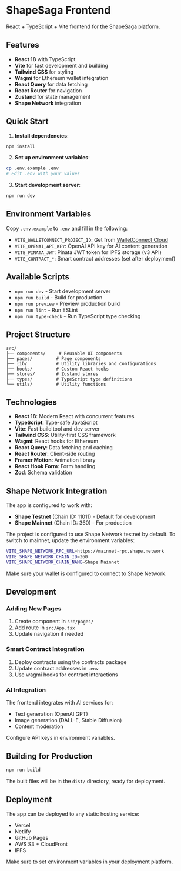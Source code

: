 # ShapeSaga Frontend

React + TypeScript + Vite frontend for the ShapeSaga platform.

## Features

- **React 18** with TypeScript
- **Vite** for fast development and building
- **Tailwind CSS** for styling
- **Wagmi** for Ethereum wallet integration
- **React Query** for data fetching
- **React Router** for navigation
- **Zustand** for state management
- **Shape Network** integration

## Quick Start

1. **Install dependencies**:

```bash
npm install
```

2. **Set up environment variables**:

```bash
cp .env.example .env
# Edit .env with your values
```

3. **Start development server**:

```bash
npm run dev
```

## Environment Variables

Copy `.env.example` to `.env` and fill in the following:

- `VITE_WALLETCONNECT_PROJECT_ID`: Get from [WalletConnect Cloud](https://cloud.walletconnect.com/)
- `VITE_OPENAI_API_KEY`: OpenAI API key for AI content generation
- `VITE_PINATA_JWT`: Pinata JWT token for IPFS storage (v3 API)
- `VITE_CONTRACT_*`: Smart contract addresses (set after deployment)

## Available Scripts

- `npm run dev` - Start development server
- `npm run build` - Build for production
- `npm run preview` - Preview production build
- `npm run lint` - Run ESLint
- `npm run type-check` - Run TypeScript type checking

## Project Structure

```
src/
├── components/     # Reusable UI components
├── pages/         # Page components
├── lib/           # Utility libraries and configurations
├── hooks/         # Custom React hooks
├── stores/        # Zustand stores
├── types/         # TypeScript type definitions
└── utils/         # Utility functions
```

## Technologies

- **React 18**: Modern React with concurrent features
- **TypeScript**: Type-safe JavaScript
- **Vite**: Fast build tool and dev server
- **Tailwind CSS**: Utility-first CSS framework
- **Wagmi**: React hooks for Ethereum
- **React Query**: Data fetching and caching
- **React Router**: Client-side routing
- **Framer Motion**: Animation library
- **React Hook Form**: Form handling
- **Zod**: Schema validation

## Shape Network Integration

The app is configured to work with:

- **Shape Testnet** (Chain ID: 11011) - Default for development
- **Shape Mainnet** (Chain ID: 360) - For production

The project is configured to use Shape Network testnet by default. To switch to mainnet, update the environment variables:

```bash
VITE_SHAPE_NETWORK_RPC_URL=https://mainnet-rpc.shape.network
VITE_SHAPE_NETWORK_CHAIN_ID=360
VITE_SHAPE_NETWORK_CHAIN_NAME=Shape Mainnet
```

Make sure your wallet is configured to connect to Shape Network.

## Development

### Adding New Pages

1. Create component in `src/pages/`
2. Add route in `src/App.tsx`
3. Update navigation if needed

### Smart Contract Integration

1. Deploy contracts using the contracts package
2. Update contract addresses in `.env`
3. Use wagmi hooks for contract interactions

### AI Integration

The frontend integrates with AI services for:

- Text generation (OpenAI GPT)
- Image generation (DALL-E, Stable Diffusion)
- Content moderation

Configure API keys in environment variables.

## Building for Production

```bash
npm run build
```

The built files will be in the `dist/` directory, ready for deployment.

## Deployment

The app can be deployed to any static hosting service:

- Vercel
- Netlify
- GitHub Pages
- AWS S3 + CloudFront
- IPFS

Make sure to set environment variables in your deployment platform.
